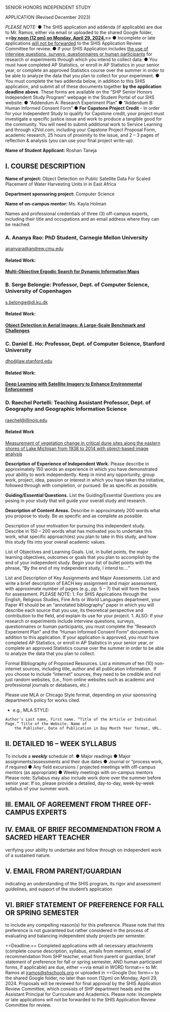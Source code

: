 SENIOR HONORS INDEPENDENT STUDY

APPLICATION
(Revised December 2023)

*PLEASE NOTE:*
	● The SHIS application and addenda (if applicable) are due to Mr. Ramos, either via email or uploaded to the shared Google folder, __==<u>by noon (12 pm) on Monday, April 29, 2024.</u>==__
	● Incomplete or late applications <u>will not be forwarded</u> to the SHIS Application Review Committee for review.
	● If your SHIS Application includes <u>the use of interview questions, surveys, questionnaires or human participants</u> for research or experiments through which you intend to collect data:
		● You must have completed AP Statistics, or enroll in AP Statistics in your senior year, or complete an approved Statistics course over the summer in order to be able to analyze the data that you plan to collect for your experiment.
		● You must complete the two addenda below, in addition to this SHIS application, and submit all of these documents together **by the application deadline above**. These forms are available on the “SHP Senior Honors Independent Study Program” webpage in the Student Portal of our SHS website:
		● “Addendum A: Research Experiment Plan”
		● “Addendum B: Human Informed Consent Form”
	● **For Capstone Project Credit** - In order for your Independent Study to qualify for Capstone credit, your project must investigate a specific justice issue and work to produce a tangible good for the community. You will need to submit additional work to Service Learning and through x2Vol.com, including your Capstone Project Proposal Form, academic research, 25 hours of proximity to the issue, and 2 – 3 pages of reflection &amp; analysis (you can use your final project write-up).



**Name of Student Applicant:** Roshan Taneja

## **I. COURSE DESCRIPTION**
**Name of project:** Object Detection on Public Satellite Data For Scaled Placement of Water Harvesting Units in in East Africa

**Department sponsoring project:** Computer Science

**Name of on-campus mentor:** Ms. Kayla Holman

Names and professional credentials of three (3) off-campus experts, including their title and occupations and an email address where they can be reached:

### A. **Ananya Rao:** PhD Student, Carnegie Mellon University
ananyara@andrew.cmu.edu
#### Related Work:
[**Multi-Objective Ergodic Search for Dynamic Information Maps**](https://www.ri.cmu.edu/publications/multi-objective-ergodic-search-for-dynamic-information-maps/)
### B. **Serge Belongie:** Professor, Dept. of Computer Science, University of Copenhagen
s.belongie@di.ku.dk
#### Related Work:
[**Object Detection in Aerial Images: A Large-Scale Benchmark and Challenges**](https://ieeexplore.ieee.org/abstract/document/9560031)
### C. **Daniel E. Ho:** Professor, Dept. of Computer Science,  Stanford University
dho@law.stanford.edu
#### Related Work:
[**Deep Learning with Satellite Imagery to Enhance Environmental Enforcement**](https://reglab.stanford.edu/wp-content/uploads/2020/05/Handan-Nader_Ho_Liu.pdf)

### D. **Raechel Portelli:** Teaching Assistant Professor, Dept. of Geography and Geographic Information Science
raechel@illinois.edu
#### Related Work
[Measurement of vegetation change in critical dune sites along the eastern shores of Lake Michigan from 1938 to 2014 with object-based image analysis](https://scholar.google.ca/citations?view_op=view_citation&hl=en&user=3PEUAnYAAAAJ&citation_for_view=3PEUAnYAAAAJ:W7OEmFMy1HYC)



**Description of Experience of Independent Work.** Please describe in approximately 150 words an experience in which you have demonstrated your ability to work independently. Keep in mind any opportunity, group work, project, idea, passion or interest in which you have taken the initiative, followed through with completion, or pursued. Be as specific as possible.



**Guiding/Essential Questions.** List the Guiding/Essential Questions you are posing in your study that will guide your overall study and research.

**Description of Content Areas.** Describe in approximately 200 words what you propose to study. Be as specific and as complete as possible.


Description of your motivation for pursuing this independent study. Describe in 150 – 200 words what has motivated you to undertake this work, what specific approach(es) you plan to take in this study, and how this study fits into your overall academic values.


List of Objectives and Learning Goals. List, in bullet points, the major learning objectives, outcomes or goals that you plan to accomplish by the end of your independent study. Begin your list of bullet points with the phrase, “By the end of my independent study, I intend to:…”


List and Description of Key Assignments and Major Assessments. List and write a brief description of EACH key assignment and major assessment, with approximate number of pages (e.g., pp. 5 – 7) that will form the basis for assessment.
	PLEASE NOTE:
	1. For SHIS Applications through the English, Religious Studies, Fine Arts or World Languages department, your Paper #1 should be an “annotated bibliography” paper in which you will describe each source that you use, its theoretical perspective and contribution to the field, and explain its use for your project.
	1. ALSO: If your research or experiments include interview questions, surveys, questionnaires or human participants, you must complete the “Research Experiment Plan” and the “Human Informed Consent Form” documents in addition to this application. If your application is approved, you must have completed AP Statistics, or enroll in AP Statistics in your senior year, or complete an approved Statistics course over the summer in order to be able to analyze the data that you plan to collect.


Formal Bibliography of Proposed Resources. List a minimum of ten (10) non-internet sources, including title, author and all publication information.  If you choose to include “internet” sources, they need to be credible and not just random websites, (i.e., from online websites such as academic and professional journals or databases, etc.)


Please use MLA or Chicago Style format, depending on your sponsoring department’s policy for works cited.
* e.g., MLA STYLE:
``` MLA
Author’s Last name, First name. “Title of the Article or Individual Page.” Title of the Website, Name of
	the Publisher, Date of Publication in Day Month Year format, URL.
```

## **II. DETAILED 16 – WEEK SYLLABUS**
To include a ***weekly*** schedule of:
	● Major readings
	● Major assignments/assessments and their due dates
	● Journal or “process work, if required
	● Any field excursions / projected meetings with off-campus mentors (as appropriate)
	● Weekly meetings with on-campus mentors
Please note: Syllabus may also include work done over the summer before senior year. If so, please
provide a detailed, day-to-day, week-by-week syllabus of your summer work.

## III. EMAIL OF AGREEMENT FROM THREE OFF-CAMPUS EXPERTS
## IV. EMAIL OF BRIEF RECOMMENDATION FROM A SACRED HEART TEACHER
verifying your ability to undertake and follow through on independent work of a sustained nature.
## V. EMAIL FROM PARENT/GUARDIAN
indicating an understanding of the SHIS program, its rigor and assessment guidelines, and support of the student’s application
## VI. BRIEF STATEMENT OF PREFERENCE FOR FALL OR SPRING SEMESTER
to include any compelling reason(s) for this preference. Please note that this preference is not guaranteed but rather considered in the process of evaluating and balancing independent study projects per semester.

==Deadline:==
Completed applications with all necessary attachments (complete course description, syllabus, emails
from mentors, email of recommendation from SHP teacher, email from parent or guardian, brief
statement of preference for fall or spring semester, AND human participant forms, if applicable) are
due, either ==via email in WORD format== to Mr. Ramos at jramos@shschools.org or uploaded in
==Google Doc form== to the shared Google folder, no later than noon (12pm) on Monday, April 29,
2024.
Proposals will be reviewed for final approval by the SHIS Application Review Committee, which
consists of SHP department heads and the Assistant Principal for Curriculum and Academics.
Please note: Incomplete or late applications will not be forwarded to the SHIS Application Review
Committee for review.